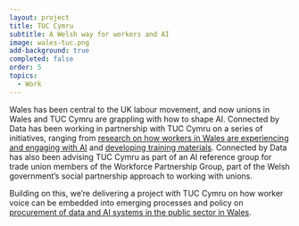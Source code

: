 ```yaml
---
layout: project
title: TUC Cymru
subtitle: A Welsh way for workers and AI
image: wales-tuc.png
add-background: true
completed: false
order: 5
topics:
  - Work
---
```

Wales has been central to the UK labour movement, and now unions in Wales and TUC Cymru are grappling with how to shape AI. Connected by Data has been working in partnership with TUC Cymru on a series of initiatives, ranging from [research on how workers in Wales are experiencing and engaging with AI](/resources/wales-tuc-experiencing-ai) and [developing training materials](/events/2024-07-09-wales-tuc-training). Connected by Data has also been advising TUC Cymru as part of an AI reference group for trade union members of the Workforce Partnership Group, part of the Welsh government’s social partnership approach to working with unions.

Building on this, we’re delivering a project with TUC Cymru on how worker voice can be embedded into emerging processes and policy on [procurement of data and AI systems in the public sector in Wales](/events/2024-10-15-design-lab-procurement).
